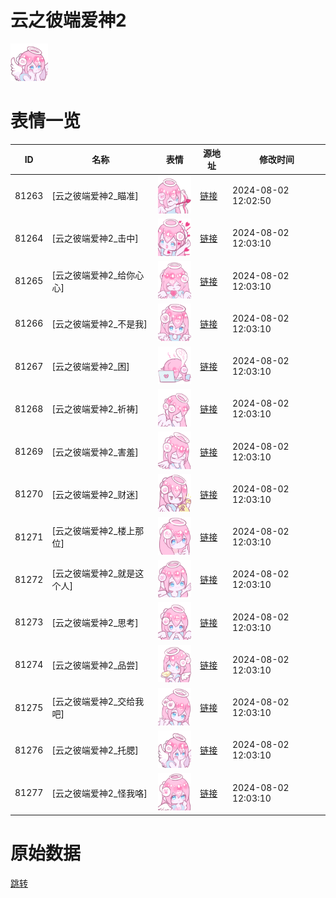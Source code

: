 # 云之彼端爱神2

<img src="./cover.png" height="60" alt="cover" />

# 表情一览

|ID|名称|表情|源地址|修改时间|
|----|----|----|----|----|
|81263|[云之彼端爱神2_瞄准]|<img src="./pic/081263_%5B云之彼端爱神2_瞄准%5D.png" height="60" alt="瞄准"/>|[链接](https://i0.hdslb.com/bfs/garb/727afca815c95a5ef178e43639f7c2b457053816.png)|2024-08-02 12:02:50|
|81264|[云之彼端爱神2_击中]|<img src="./pic/081264_%5B云之彼端爱神2_击中%5D.png" height="60" alt="击中"/>|[链接](https://i0.hdslb.com/bfs/garb/6e1558a44478fa8f2135d82d3d8ca6ce5996b95e.png)|2024-08-02 12:03:10|
|81265|[云之彼端爱神2_给你心心]|<img src="./pic/081265_%5B云之彼端爱神2_给你心心%5D.png" height="60" alt="给你心心"/>|[链接](https://i0.hdslb.com/bfs/garb/9d773f242204bf3fa495bc092e89880a8956d40f.png)|2024-08-02 12:03:10|
|81266|[云之彼端爱神2_不是我]|<img src="./pic/081266_%5B云之彼端爱神2_不是我%5D.png" height="60" alt="不是我"/>|[链接](https://i0.hdslb.com/bfs/garb/56a361c485ba44260f0946c4888a7015a1aa3fa7.png)|2024-08-02 12:03:10|
|81267|[云之彼端爱神2_困]|<img src="./pic/081267_%5B云之彼端爱神2_困%5D.png" height="60" alt="困"/>|[链接](https://i0.hdslb.com/bfs/garb/8a77768b70d4a69fcda991000ff113378dcc6a87.png)|2024-08-02 12:03:10|
|81268|[云之彼端爱神2_祈祷]|<img src="./pic/081268_%5B云之彼端爱神2_祈祷%5D.png" height="60" alt="祈祷"/>|[链接](https://i0.hdslb.com/bfs/garb/1d4c3ab2809cbeca1ea4fc3f8fca53045f426696.png)|2024-08-02 12:03:10|
|81269|[云之彼端爱神2_害羞]|<img src="./pic/081269_%5B云之彼端爱神2_害羞%5D.png" height="60" alt="害羞"/>|[链接](https://i0.hdslb.com/bfs/garb/b4343efa453f0a768e97f8743dcf56c76c4467c3.png)|2024-08-02 12:03:10|
|81270|[云之彼端爱神2_财迷]|<img src="./pic/081270_%5B云之彼端爱神2_财迷%5D.png" height="60" alt="财迷"/>|[链接](https://i0.hdslb.com/bfs/garb/f62d2f47baa6901445e6b0654b1b172d5453dd7e.png)|2024-08-02 12:03:10|
|81271|[云之彼端爱神2_楼上那位]|<img src="./pic/081271_%5B云之彼端爱神2_楼上那位%5D.png" height="60" alt="楼上那位"/>|[链接](https://i0.hdslb.com/bfs/garb/6e15efe6b46834ef8b9f1452cee41ec8e62050ea.png)|2024-08-02 12:03:10|
|81272|[云之彼端爱神2_就是这个人]|<img src="./pic/081272_%5B云之彼端爱神2_就是这个人%5D.png" height="60" alt="就是这个人"/>|[链接](https://i0.hdslb.com/bfs/garb/e930a796a889e83d56f8436246890828315baf1b.png)|2024-08-02 12:03:10|
|81273|[云之彼端爱神2_思考]|<img src="./pic/081273_%5B云之彼端爱神2_思考%5D.png" height="60" alt="思考"/>|[链接](https://i0.hdslb.com/bfs/garb/a0e388af0aa34aa1c19deb54644ce9ed1d8eadb5.png)|2024-08-02 12:03:10|
|81274|[云之彼端爱神2_品尝]|<img src="./pic/081274_%5B云之彼端爱神2_品尝%5D.png" height="60" alt="品尝"/>|[链接](https://i0.hdslb.com/bfs/garb/5708bfb45103e11afe0cdc7aa3f3e1b5391daa70.png)|2024-08-02 12:03:10|
|81275|[云之彼端爱神2_交给我吧]|<img src="./pic/081275_%5B云之彼端爱神2_交给我吧%5D.png" height="60" alt="交给我吧"/>|[链接](https://i0.hdslb.com/bfs/garb/30cfc26de53a19c4d6108fa82071b886c93817c3.png)|2024-08-02 12:03:10|
|81276|[云之彼端爱神2_托腮]|<img src="./pic/081276_%5B云之彼端爱神2_托腮%5D.png" height="60" alt="托腮"/>|[链接](https://i0.hdslb.com/bfs/garb/42bbad508edc63dd1d4fa3b8d69f66b116913c20.png)|2024-08-02 12:03:10|
|81277|[云之彼端爱神2_怪我咯]|<img src="./pic/081277_%5B云之彼端爱神2_怪我咯%5D.png" height="60" alt="怪我咯"/>|[链接](https://i0.hdslb.com/bfs/garb/1f03c12a9bb7d5271db92d9d8aaa62994f632b68.png)|2024-08-02 12:03:10|

# 原始数据

[跳转](./raw.json)

